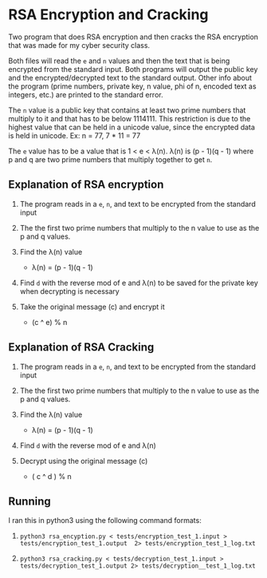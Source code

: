 # RSA Encryption and Cracking

Two program that does RSA encryption and then cracks the RSA encryption that was made for my cyber security class.

Both files will read the `e` and `n` values and then the text that is being encrypted from the standard input. Both programs will output the public key and the encrypted/decrypted text to the standard output. Other info about the program (prime numbers, private key, n value, phi of n, encoded text as integers, etc.) are printed to the standard error.

The `n` value is a public key that contains at least two prime numbers that multiply to it and that has to be below 1114111. This restriction is due to the highest value that can be held in a unicode value, since the encrypted data is held in unicode. Ex: n = 77, 7 * 11 = 77

The `e` value has to be a value that is 1 < e < λ(n). λ(n) is  (p - 1)(q - 1) where p and q are two prime numbers that multiply together to get `n`.


## Explanation of RSA encryption

1. The program reads in a `e`, `n`, and text to be encrypted from the standard input

2. The the first two prime numbers that multiply to the n value to use as the p and q values.

3. Find the λ(n) value
    - λ(n) = (p - 1)(q - 1)

4. Find `d` with the reverse mod of e and λ(n) to be saved for the private key when decrypting is necessary

5. Take the original message (c) and encrypt it
    - (c ^ e) % n 

## Explanation of RSA Cracking

1. The program reads in a `e`, `n`, and text to be encrypted from the standard input

2. The the first two prime numbers that multiply to the n value to use as the p and q values.

3. Find the λ(n) value
    - λ(n) = (p - 1)(q - 1)

4. Find `d` with the reverse mod of e and λ(n)

5. Decrypt using the original message (c)
    - ( c ^ d ) % n

## Running

I ran this in python3 using the following command formats:

1. ```python3 rsa_encyption.py < tests/encryption_test_1.input > tests/encryption_test_1.output  2> tests/encryption_test_1_log.txt```

2. ```python3 rsa_cracking.py < tests/decryption_test_1.input > tests/decryption_test_1.output 2> tests/decryption__test_1_log.txt```
